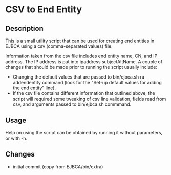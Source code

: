 
#  CSV to End Entity

## Description

This is a small utility script that can be used for creating end entities in
EJBCA using a csv (comma-separated values) file. 

Information taken from the csv file includes end entity name, CN, and IP address. 
The IP address is put into ipaddress subjectAltName. A couple of changes that should be
made prior to running the script usually include:

- Changing the default values that are passed to bin/ejbca.sh ra addendentity command
  (look for the "Set-up default values for adding the end entity" line).
- If the csv file contains different information that outlined above, the script will
  required some tweaking of csv line validation, fields read from csv, and
  arguments passed to bin/ejbca.sh commmand.


## Usage

Help on using the script can be obtained by running it without parameters, or with -h.

## Changes

- initial commit (copy from EJBCA/bin/extra)

